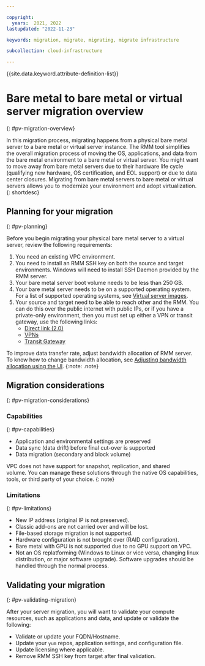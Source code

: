 ```yaml
---

copyright:
  years:  2021, 2022
lastupdated: "2022-11-23"

keywords: migration, migrate, migrating, migrate infrastructure

subcollection: cloud-infrastructure

---
```


{{site.data.keyword.attribute-definition-list}}

# Bare metal to bare metal or virtual server migration overview
{: #pv-migration-overview}

In this migration process, migrating happens from a physical bare metal server to a bare metal or virtual server instance. The RMM tool simplifies the overall migration process of moving the OS, applications, and data from the bare metal environment to a bare metal or virtual server. You might want to move away from bare metal servers due to their hardware life cycle (qualifying new hardware, OS certification, and EOL support) or due to data center closures. Migrating from bare metal servers to bare metal or virtual servers allows you to modernize your environment and adopt virtualization.
{: shortdesc}

## Planning for your migration
{: #pv-planning}

Before you begin migrating your physical bare metal server to a virtual server, review the following requirements:

1. You need an existing VPC environment.
2. You need to install an RMM SSH key on both the source and target environments. Windows will need to install SSH Daemon provided by the RMM server.
3. Your bare metal server boot volume needs to be less than 250 GB.
4. Your bare metal server needs to be on a supported operating system. For a list of supported operating systems, see [Virtual server images](/docs/vpc?topic=vpc-about-images). 
5. Your source and target need to be able to reach other and the RMM. You can do this over the public internet with public IPs, or if you have a private-only environment, then you must set up either a VPN or transit gateway, use the following links:
   - [Direct link (2.0)](https://cloud.ibm.com/docs/dl?topic=dl-get-started-with-ibm-cloud-dl) 
   - [VPNs](https://cloud.ibm.com/docs/vpc?topic=vpc-vpn-overview)
   - [Transit Gateway](https://cloud.ibm.com/docs/transit-gateway?topic=transit-gateway-ordering-transit-gateway)

To improve data transfer rate, adjust bandwidth allocation of RMM server. To know how to change bandwidth allocation, see [Adjusting bandwidth allocation using the UI](/docs/vpc?topic=vpc-managing-virtual-server-instances&interface=ui#adjusting-bandwidth-allocation-ui).
{:note: .note}

## Migration considerations
{: #pv-migration-considerations}

### Capabilities 
{: #pv-capabilities}

* Application and environmental settings are preserved
* Data sync (data drift) before final cut-over is supported
* Data migration (secondary and block volume)  

VPC does not have support for snapshot, replication, and shared volume. You can manage these solutions through the native OS capabilities, tools, or third party of your choice.
{: note}

### Limitations
{: #pv-limitations}

* New IP address (original IP is not preserved).
* Classic add-ons are not carried over and will be lost.
* File-based storage migration is not supported.
* Hardware configuration is not brought over (RAID configuration).
* Bare metal with GPU is not supported due to no GPU support on VPC.
* Not an OS replatforming (Windows to Linux or vice versa, changing linux distribution, or major software upgrade). Software upgrades should be handled through the normal process.

## Validating your migration 
{: #pv-validating-migration}

After your server migration, you will want to validate your compute resources, such as applications and data, and update or validate the following:

* Validate or update your FQDN/Hostname.
* Update your `yum` repos, application settings, and configuration file.
* Update licensing where applicable.
* Remove RMM SSH key from target after final validation.
